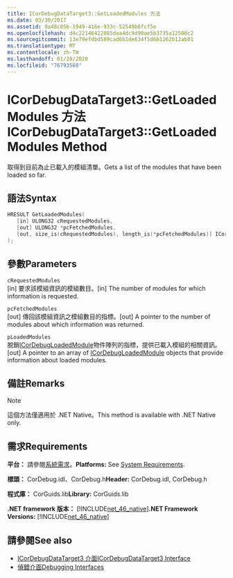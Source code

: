 ```yaml
---
title: ICorDebugDataTarget3::GetLoadedModules 方法
ms.date: 03/30/2017
ms.assetid: 9a48c05b-1949-416e-933c-52549b6fcf5e
ms.openlocfilehash: d4c22146422085daa4dc9d90ae5b3735a12500c2
ms.sourcegitcommit: 13e79efdbd589cad6b1de634f5d6b1262b12ab01
ms.translationtype: MT
ms.contentlocale: zh-TW
ms.lasthandoff: 01/28/2020
ms.locfileid: "76793560"
---
```

# <a name="icordebugdatatarget3getloadedmodules-method"></a><span data-ttu-id="7cdc8-102">ICorDebugDataTarget3::GetLoadedModules 方法</span><span class="sxs-lookup"><span data-stu-id="7cdc8-102">ICorDebugDataTarget3::GetLoadedModules Method</span></span>
<span data-ttu-id="7cdc8-103">取得到目前為止已載入的模組清單。</span><span class="sxs-lookup"><span data-stu-id="7cdc8-103">Gets a list of the modules that have been loaded so far.</span></span>  
  
## <a name="syntax"></a><span data-ttu-id="7cdc8-104">語法</span><span class="sxs-lookup"><span data-stu-id="7cdc8-104">Syntax</span></span>  
  
```cpp  
HRESULT GetLoadedModules(  
   [in] ULONG32 cRequestedModules,  
   [out] ULONG32 *pcFetchedModules,  
   [out, size_is(cRequestedModules), length_is(*pcFetchedModules)] ICorDebugLoadedModule *pLoadedModules[]  
);  
```  
  
## <a name="parameters"></a><span data-ttu-id="7cdc8-105">參數</span><span class="sxs-lookup"><span data-stu-id="7cdc8-105">Parameters</span></span>  
 `cRequestedModules`  
 <span data-ttu-id="7cdc8-106">[in] 要求該模組資訊的模組數目。</span><span class="sxs-lookup"><span data-stu-id="7cdc8-106">[in] The number of modules for which information is requested.</span></span>  
  
 `pcFetchedModules`  
 <span data-ttu-id="7cdc8-107">[out] 傳回該模組資訊之模組數目的指標。</span><span class="sxs-lookup"><span data-stu-id="7cdc8-107">[out] A pointer to the number of modules about which information was returned.</span></span>  
  
 `pLoadedModules`  
 <span data-ttu-id="7cdc8-108">脫銷[ICorDebugLoadedModule](icordebugloadedmodule-interface.md)物件陣列的指標，提供已載入模組的相關資訊。</span><span class="sxs-lookup"><span data-stu-id="7cdc8-108">[out] A pointer to an array of [ICorDebugLoadedModule](icordebugloadedmodule-interface.md) objects that provide information about loaded modules.</span></span>  
  
## <a name="remarks"></a><span data-ttu-id="7cdc8-109">備註</span><span class="sxs-lookup"><span data-stu-id="7cdc8-109">Remarks</span></span>  
  
> [!NOTE]
> <span data-ttu-id="7cdc8-110">這個方法僅適用於 .NET Native。</span><span class="sxs-lookup"><span data-stu-id="7cdc8-110">This method is available with .NET Native only.</span></span>  
  
## <a name="requirements"></a><span data-ttu-id="7cdc8-111">需求</span><span class="sxs-lookup"><span data-stu-id="7cdc8-111">Requirements</span></span>  
 <span data-ttu-id="7cdc8-112">**平台：** 請參閱[系統需求](../../../../docs/framework/get-started/system-requirements.md)。</span><span class="sxs-lookup"><span data-stu-id="7cdc8-112">**Platforms:** See [System Requirements](../../../../docs/framework/get-started/system-requirements.md).</span></span>  
  
 <span data-ttu-id="7cdc8-113">**標頭：** CorDebug.idl、CorDebug.h</span><span class="sxs-lookup"><span data-stu-id="7cdc8-113">**Header:** CorDebug.idl, CorDebug.h</span></span>  
  
 <span data-ttu-id="7cdc8-114">**程式庫：** CorGuids.lib</span><span class="sxs-lookup"><span data-stu-id="7cdc8-114">**Library:** CorGuids.lib</span></span>  
  
 <span data-ttu-id="7cdc8-115">**.NET framework 版本：** [!INCLUDE[net_46_native](../../../../includes/net-46-native-md.md)]</span><span class="sxs-lookup"><span data-stu-id="7cdc8-115">**.NET Framework Versions:** [!INCLUDE[net_46_native](../../../../includes/net-46-native-md.md)]</span></span>  
  
## <a name="see-also"></a><span data-ttu-id="7cdc8-116">請參閱</span><span class="sxs-lookup"><span data-stu-id="7cdc8-116">See also</span></span>

- [<span data-ttu-id="7cdc8-117">ICorDebugDataTarget3 介面</span><span class="sxs-lookup"><span data-stu-id="7cdc8-117">ICorDebugDataTarget3 Interface</span></span>](icordebugdatatarget3-interface.md)
- [<span data-ttu-id="7cdc8-118">偵錯介面</span><span class="sxs-lookup"><span data-stu-id="7cdc8-118">Debugging Interfaces</span></span>](debugging-interfaces.md)
